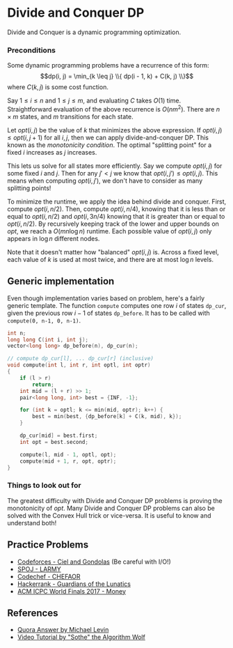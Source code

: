 <!--?title Divide and Conquer DP-->

# Divide and Conquer DP

Divide and Conquer is a dynamic programming optimization.

### Preconditions
Some dynamic programming problems have a recurrence of this form: $$dp(i, j) =
\min_{k \leq j} \\{ dp(i - 1, k) + C(k, j) \\}$$ where $C(k, j)$ is some cost
function. 

Say $1 \leq i \leq n$ and $1 \leq j \leq m$, and evaluating $C$ takes $O(1)$
time. Straightforward evaluation of the above recurrence is $O(n m^2)$. There
are $n \times m$ states, and $m$ transitions for each state.

Let $opt(i, j)$ be the value of $k$ that minimizes the above expression. If
$opt(i, j) \leq opt(i, j + 1)$ for all $i, j$, then we can apply
divide-and-conquer DP. This known as the _monotonicity condition_. The optimal
"splitting point" for a fixed $i$ increases as $j$ increases.

This lets us solve for all states more efficiently. Say we compute $opt(i, j)$
for some fixed $i$ and $j$. Then for any $j' < j$ we know that $opt(i, j') \leq opt(i, j)$.
This means when computing $opt(i, j')$, we don't have to consider as many
splitting points!

To minimize the runtime, we apply the idea behind divide and conquer. First,
compute $opt(i, n / 2)$. Then, compute $opt(i, n / 4)$, knowing that it is less
than or equal to $opt(i, n / 2)$ and $opt(i, 3 n / 4)$ knowing that it is
greater than or equal to $opt(i, n / 2)$. By recursively keeping track of the
lower and upper bounds on $opt$, we reach a $O(m n \log n)$ runtime. Each
possible value of $opt(i, j)$ only appears in $\log n$ different nodes.

Note that it doesn't matter how "balanced" $opt(i, j)$ is. Across a fixed
level, each value of $k$ is used at most twice, and there are at most $\log n$
levels.

## Generic implementation

Even though implementation varies based on problem, here's a fairly generic
template.
The function `compute` computes one row $i$ of states `dp_cur`, given the previous row $i-1$ of states `dp_before`.
It has to be called with `compute(0, n-1, 0, n-1)`.

```cpp
int n;
long long C(int i, int j);
vector<long long> dp_before(n), dp_cur(n);

// compute dp_cur[l], ... dp_cur[r] (inclusive)
void compute(int l, int r, int optl, int optr)
{
    if (l > r)
        return;
    int mid = (l + r) >> 1;
    pair<long long, int> best = {INF, -1};

    for (int k = optl; k <= min(mid, optr); k++) {
        best = min(best, {dp_before[k] + C(k, mid), k});
    }

    dp_cur[mid] = best.first;
    int opt = best.second;

    compute(l, mid - 1, optl, opt);
    compute(mid + 1, r, opt, optr);
}
```

### Things to look out for

The greatest difficulty with Divide and Conquer DP problems is proving the
monotonicity of $opt$. Many Divide and Conquer DP problems can also be solved
with the Convex Hull trick or vice-versa. It is useful to know and understand
both!

## Practice Problems
- [Codeforces - Ciel and Gondolas](https://codeforces.com/contest/321/problem/E) (Be careful with I/O!)
- [SPOJ - LARMY](https://www.spoj.com/problems/LARMY/)
- [Codechef - CHEFAOR](https://www.codechef.com/problems/CHEFAOR)
- [Hackerrank - Guardians of the Lunatics](https://www.hackerrank.com/contests/ioi-2014-practice-contest-2/challenges/guardians-lunatics-ioi14)
- [ACM ICPC World Finals 2017 - Money](https://open.kattis.com/problems/money)

## References
- [Quora Answer by Michael Levin](https://www.quora.com/What-is-divide-and-conquer-optimization-in-dynamic-programming)
- [Video Tutorial by "Sothe" the Algorithm Wolf](https://www.youtube.com/watch?v=wLXEWuDWnzI)
